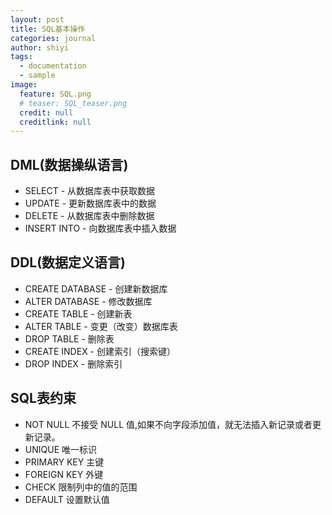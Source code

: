 ```yaml
---
layout: post
title: SQL基本操作
categories: journal
author: shiyi
tags:
  - documentation
  - sample
image:
  feature: SQL.png
  # teaser: SQL_teaser.png
  credit: null
  creditlink: null
---
```


## DML(数据操纵语言)

-   SELECT - 从数据库表中获取数据
-   UPDATE - 更新数据库表中的数据
-   DELETE - 从数据库表中删除数据
-   INSERT INTO - 向数据库表中插入数据

## DDL(数据定义语言)

-   CREATE DATABASE - 创建新数据库
-   ALTER DATABASE - 修改数据库
-   CREATE TABLE - 创建新表
-   ALTER TABLE - 变更（改变）数据库表
-   DROP TABLE - 删除表
-   CREATE INDEX - 创建索引（搜索键）
-   DROP INDEX - 删除索引

## SQL表约束

-   NOT NULL 不接受 NULL 值,如果不向字段添加值，就无法插入新记录或者更新记录。
-   UNIQUE 唯一标识
-   PRIMARY KEY 主键
-   FOREIGN KEY 外键
-   CHECK 限制列中的值的范围
-   DEFAULT 设置默认值
